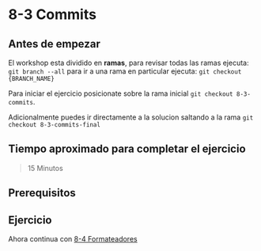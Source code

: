 # 8-3 Commits

## Antes de empezar

El workshop esta dividido en **ramas**, para revisar todas las ramas ejecuta: `git branch --all`
para ir a una rama en particular ejecuta: `git checkout {BRANCH_NAME}`

Para iniciar el ejercicio posicionate sobre la rama inicial `git checkout 8-3-commits`.

Adicionalmente puedes ir directamente a la solucion saltando a la rama `git checkout 8-3-commits-final`

## Tiempo aproximado para completar el ejercicio

> 15 Minutos

## Prerequisitos

## Ejercicio

Ahora continua con [8-4 Formateadores](8-4-formateadores.md)
